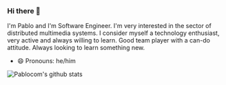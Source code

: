 ### Hi there 👋

I'm Pablo and I'm Software Engineer. I'm very interested in the sector of distributed multimedia systems. I consider myself a technology enthusiast, very active and always willing to learn. Good team player with a can-do attitude. Always looking to learn something new. 

- 😄 Pronouns: he/him

![Pablocom's github stats](https://github-readme-stats.vercel.app/api?username=pablocom&show_icons=true&hide_border=true)

<!--
**pablocom/pablocom** is a ✨ _special_ ✨ repository because its `README.md` (this file) appears on your GitHub profile.

Here are some ideas to get you started:

- 🔭 I’m currently working on ...
- 👯 I’m looking to collaborate on ...
- 🤔 I’m looking for help with ...

- 📫 How to reach me: ...
- 😄 Pronouns: ...
- ⚡ Fun fact: ...
-->
